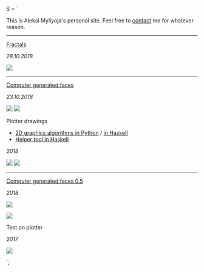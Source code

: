 S = `

This is Aleksi Myllyoja's personal site. Feel free to [contact](mailto:aleksi.myllyoja@gmail.com) me for whatever reason.

---

[Fractals](jack-of-diamonds/#Fractals)

_28.10.2018_

![](https://i.imgur.com/3l9GQm2.png)

***

[Computer generated faces](jack-of-diamonds/#Faces)

_23.10.2018_

![](https://i.imgur.com/sCKYW7l.png)
![](https://i.imgur.com/uyBCjua.png)

Plotter drawings

* [2D graphics algorithms in Python](https://github.com/aleksimyllyoja/generative) / [in Haskell](https://github.com/aleksimyllyoja/haskell-graphics)
* [Helper tool in Haskell](https://github.com/aleksimyllyoja/teos)

_2018_

![](https://i.imgur.com/EwQ8A2f.png)
![](https://i.imgur.com/Y7fmTOC.png)

***

[Computer generated faces 0.5](https://github.com/aleksimyllyoja/generative)

_2018_

![](https://i.imgur.com/YnKsuDO.png)

![](https://i.imgur.com/faK4WFm.png)

Test on plotter

_2017_

![](https://i.imgur.com/UATfw1y.jpg)

`;
